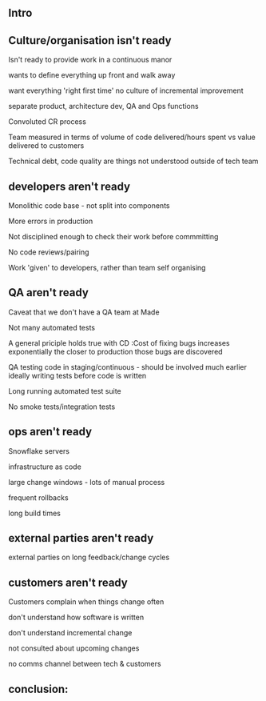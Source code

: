 ## Intro

## Culture/organisation isn't ready

Isn't ready to provide work in a continuous manor

wants to define everything up front and walk away

want everything 'right first time' no culture of incremental improvement

separate product, architecture dev, QA and Ops functions

Convoluted CR process

Team measured in terms of volume of code delivered/hours spent vs value delivered to customers

Technical debt, code quality are things not understood outside of tech team

## developers aren't ready

Monolithic code base - not split into components

More errors in production

Not disciplined enough to check their work before commmitting

No code reviews/pairing

Work 'given' to developers, rather than team self organising

## QA aren't ready

Caveat that we don't have a QA team at Made

Not many automated tests

A general priciple holds true with CD :Cost of fixing bugs increases exponentially the closer to production those bugs are discovered

QA testing code in staging/continuous - should be involved much earlier ideally writing tests before code is written

Long running automated test suite

No smoke tests/integration tests

## ops aren't ready

Snowflake servers

infrastructure as code

large change windows - lots of manual process

frequent rollbacks

long build times

## external parties aren't ready

external parties on long feedback/change cycles

## customers aren't ready

Customers complain when things change often

don't understand how software is written

don't understand incremental change

not consulted about upcoming changes

no comms channel between tech & customers

## conclusion:

